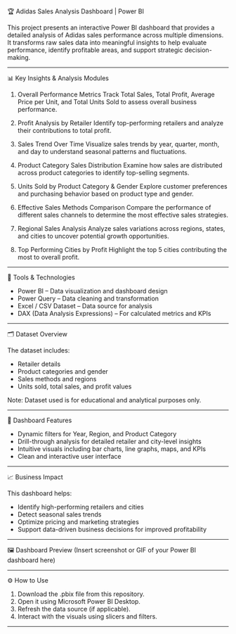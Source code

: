 🏆 Adidas Sales Analysis Dashboard | Power BI

This project presents an interactive Power BI dashboard that provides a detailed analysis of Adidas sales performance across multiple dimensions. It transforms raw sales data into meaningful insights to help evaluate performance, identify profitable areas, and support strategic decision-making.

---

📊 Key Insights & Analysis Modules

1. Overall Performance Metrics
   Track Total Sales, Total Profit, Average Price per Unit, and Total Units Sold to assess overall business performance.

2. Profit Analysis by Retailer
   Identify top-performing retailers and analyze their contributions to total profit.

3. Sales Trend Over Time
   Visualize sales trends by year, quarter, month, and day to understand seasonal patterns and fluctuations.

4. Product Category Sales Distribution
   Examine how sales are distributed across product categories to identify top-selling segments.

5. Units Sold by Product Category & Gender
   Explore customer preferences and purchasing behavior based on product type and gender.

6. Effective Sales Methods Comparison
   Compare the performance of different sales channels to determine the most effective sales strategies.

7. Regional Sales Analysis
   Analyze sales variations across regions, states, and cities to uncover potential growth opportunities.

8. Top Performing Cities by Profit
   Highlight the top 5 cities contributing the most to overall profit.

---

🧩 Tools & Technologies

* Power BI – Data visualization and dashboard design
* Power Query – Data cleaning and transformation
* Excel / CSV Dataset – Data source for analysis
* DAX (Data Analysis Expressions) – For calculated metrics and KPIs

---

🗂️ Dataset Overview

The dataset includes:

* Retailer details
* Product categories and gender
* Sales methods and regions
* Units sold, total sales, and profit values

Note: Dataset used is for educational and analytical purposes only.

---

🚀 Dashboard Features

* Dynamic filters for Year, Region, and Product Category
* Drill-through analysis for detailed retailer and city-level insights
* Intuitive visuals including bar charts, line graphs, maps, and KPIs
* Clean and interactive user interface

---

📈 Business Impact

This dashboard helps:

* Identify high-performing retailers and cities
* Detect seasonal sales trends
* Optimize pricing and marketing strategies
* Support data-driven business decisions for improved profitability

---

🖼️ Dashboard Preview
(Insert screenshot or GIF of your Power BI dashboard here)

---

⚙️ How to Use

1. Download the .pbix file from this repository.
2. Open it using Microsoft Power BI Desktop.
3. Refresh the data source (if applicable).
4. Interact with the visuals using slicers and filters.

---
